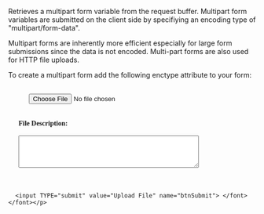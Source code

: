 ﻿Retrieves a multipart form variable from the request buffer. Multipart form variables are submitted on the client side by specifiying an encoding type of "multipart/form-data".

Multipart forms are inherently more efficient especially for large form submissions since the data is not encoded. Multi-part forms are also used for HTTP file uploads.

To create a multipart form add the following enctype attribute to your form:

<pre><form ACTION="wc.dll?wwDemo~FileUpload" METHOD="POST" enctype="multipart/form-data">
     <font face="Verdana"><input TYPE="FILE" NAME="File">
      <br>
      <strong>File Description:</strong><br>
      <textarea rows="4" name="txtFileNotes" cols="43"></textarea><br>
      <input TYPE="submit" value="Upload File" name="btnSubmit"> </font></font></p>
</form></pre>